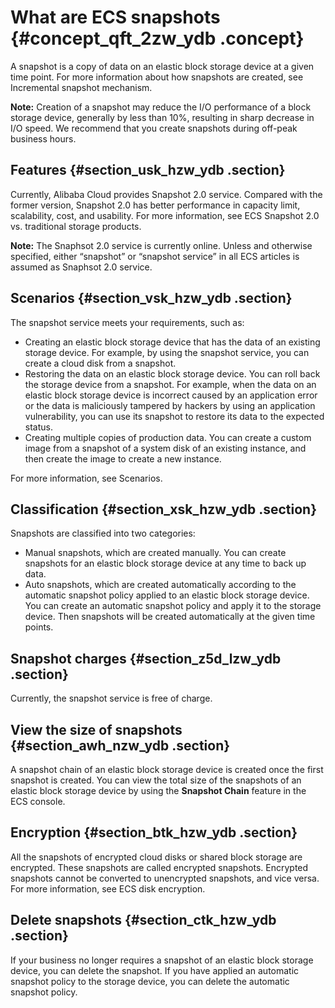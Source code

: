 # What are ECS snapshots {#concept_qft_2zw_ydb .concept}

A snapshot is a copy of data on an elastic block storage device at a given time point. For more information about how snapshots are created, see Incremental snapshot mechanism.

**Note:** Creation of a snapshot may reduce the I/O performance of a block storage device, generally by less than 10%, resulting in sharp decrease in I/O speed. We recommend that you create snapshots during off-peak business hours.

## Features {#section_usk_hzw_ydb .section}

Currently, Alibaba Cloud provides Snapshot 2.0 service. Compared with the former version, Snapshot 2.0 has better performance in capacity limit, scalability, cost, and usability. For more information, see ECS Snapshot 2.0 vs. traditional storage products.

**Note:** The Snaphsot 2.0 service is currently online. Unless and otherwise specified, either “snapshot” or “snapshot service” in all ECS articles is assumed as Snaphsot 2.0 service.

## Scenarios {#section_vsk_hzw_ydb .section}

The snapshot service meets your requirements, such as:

-   Creating an elastic block storage device that has the data of an existing storage device. For example, by using the snapshot service, you can create a cloud disk from a snapshot.
-   Restoring the data on an elastic block storage device. You can roll back the storage device from a snapshot. For example, when the data on an elastic block storage device is incorrect caused by an application error or the data is maliciously tampered by hackers by using an application vulnerability, you can use its snapshot to restore its data to the expected status.
-   Creating multiple copies of production data. You can create a custom image from a snapshot of a system disk of an existing instance, and then create the image to create a new instance.

For more information, see Scenarios.

## Classification {#section_xsk_hzw_ydb .section}

Snapshots are classified into two categories:

-   Manual snapshots, which are created manually. You can create snapshots for an elastic block storage device at any time to back up data.
-   Auto snapshots, which are created automatically according to the automatic snapshot policy applied to an elastic block storage device. You can create an automatic snapshot policy and apply it to the storage device. Then snapshots will be created automatically at the given time points.

## Snapshot charges {#section_z5d_lzw_ydb .section}

Currently, the snapshot service is free of charge.

## View the size of snapshots {#section_awh_nzw_ydb .section}

A snapshot chain of an elastic block storage device is created once the first snapshot is created. You can view the total size of the snapshots of an elastic block storage device by using the **Snapshot Chain** feature in the ECS console.

## Encryption {#section_btk_hzw_ydb .section}

All the snapshots of encrypted cloud disks or shared block storage are encrypted. These snapshots are called encrypted snapshots. Encrypted snapshots cannot be converted to unencrypted snapshots, and vice versa. For more information, see ECS disk encryption.

## Delete snapshots {#section_ctk_hzw_ydb .section}

If your business no longer requires a snapshot of an elastic block storage device, you can delete the snapshot. If you have applied an automatic snapshot policy to the storage device, you can delete the automatic snapshot policy.


